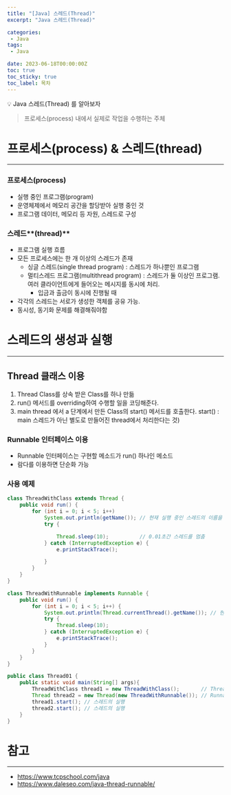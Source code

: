 ```yaml
---
title: "[Java] 스레드(Thread)"
excerpt: "Java 스레드(Thread)"

categories:
 - Java
tags:
 - Java

date: 2023-06-18T00:00:00Z
toc: true
toc_sticky: true
toc_label: 목차
---
```

<aside>
💡 Java 스레드(Thread) 를 알아보자
</aside>

> 프로세스(process) 내에서 실제로 작업을 수행하는 주체


# **프로세스(process) & 스레드(thread)**

---

### **프로세스(process)**
- 실행 중인 프로그램(program)
- 운영체제에서 메모리 공간을 할당받아 실행 중인 것
- 프로그램 데이터, 메모리 등 자원, 스레드로 구성

### 스레드**(thread)**
- 프로그램 실행 흐름
- 모든 프로세스에는 한 개 이상의 스레드가 존재
  - 싱글 스레드(single thread program) : 스레드가 하나뿐인 프로그램
  - 멀티스레드 프로그램(multithread program) : 스레드가 둘 이상인 프로그램. 여러 클라이언트에게 들어오는 메시지를 동시에 처리.
    - 입금과 출금이 동시에 진행될 때
- 각각의 스레드는 서로가 생성한 객체를 공유 가능.
- 동시성, 동기화 문제를 해결해줘야함

# **스레드의 생성과 실행**

---
## Thread 클래스 이용
1. Thread Class를 상속 받은 Class를 하나 만듦
2. run() 메서드를 overriding하여 수행할 일을 코딩해준다.
3. main thread 에서 a 단계에서 만든 Class의 start() 메서드를 호출한다.
   start() : main 스레드가 아닌 별도로 만들어진 thread에서 처리한다는 것)


### Runnable 인터페이스 이용
- Runnable 인터페이스는 구현할 메소드가 run() 하나인 메소드
- 람다를 이용하면 단순화 가능

### 사용 예제

```java
class ThreadWithClass extends Thread {
    public void run() {
        for (int i = 0; i < 5; i++)
            System.out.println(getName()); // 현재 실행 중인 스레드의 이름을 반환함.
            try {

                Thread.sleep(10);          // 0.01초간 스레드를 멈춤
            } catch (InterruptedException e) {
                e.printStackTrace();

            }
        }
    }
}

class ThreadWithRunnable implements Runnable {
    public void run() {
        for (int i = 0; i < 5; i++) {
            System.out.println(Thread.currentThread().getName()); // 현재 실행 중인 스레드의 이름을 반환함.
            try {
                Thread.sleep(10);
            } catch (InterruptedException e) {
                e.printStackTrace();
            }
        }
    }
}

public class Thread01 {
    public static void main(String[] args){
        ThreadWithClass thread1 = new ThreadWithClass();       // Thread 클래스를 상속받는 방법
        Thread thread2 = new Thread(new ThreadWithRunnable()); // Runnable 인터페이스를 구현하는 방법
        thread1.start(); // 스레드의 실행
        thread2.start(); // 스레드의 실행
    }
}
```

# 참고

---

- https://www.tcpschool.com/java
- https://www.daleseo.com/java-thread-runnable/

